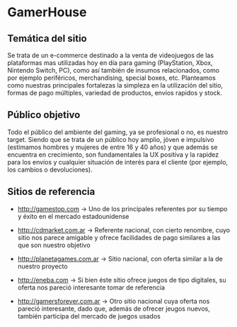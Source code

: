 
# **GamerHouse** 


## Temática del sitio 

Se trata de un e-commerce destinado a la venta de videojuegos de las plataformas mas utilizadas hoy en día para gaming (PlayStation, Xbox, Nintendo Switch, PC), como así también de insumos relacionados, como por ejemplo periféricos, merchandising, special boxes, etc. Planteamos como nuestras principales fortalezas la simpleza en la utilización del sitio, formas de pago múltiples, variedad de productos, envíos rapidos y stock.


## Público objetivo 

Todo el público del ambiente del gaming, ya se profesional o no, es nuestro target. Siendo que se trata de un público hoy amplio, jóven e impulsivo (estimamos hombres y mujeres de entre 16 y 40 años) y que además se encuentra en crecimiento, son fundamentales la UX positiva y la rapidez para los envíos y cualquier situación de interés para el cliente (por ejemplo, los cambios o devoluciones).


## Sitios de referencia 

* http://gamestop.com -> Uno de los principales referentes por su tiempo y éxito en el mercado estadounidense
                     
* http://cdmarket.com.ar -> Referente nacional, con cierto renombre, cuyo sitio nos parece amigable y ofrece facilidades de pago similares a las que son nuestro objetivo
                      
* http://planetagames.com.ar -> Sitio nacional, con oferta similar a la de nuestro proyecto
                      
* http://eneba.com -> Si bien éste sitio ofrece juegos de tipo digitales, su oferta nos pareció interesante tomar de referencia

* http://gamersforever.com.ar -> Otro sitio nacional cuya oferta nos pareció interesante, dado que, además de ofrecer jeugos nuevos, también participa del mercado de juegos usados
